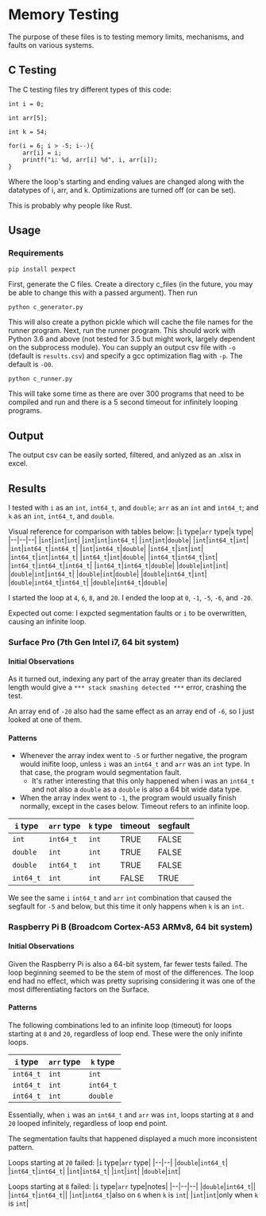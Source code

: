 # Memory Testing
The purpose of these files is to testing memory limits, mechanisms, and faults on various systems.

## C Testing

The C testing files try different types of this code:
```
int i = 0;

int arr[5];

int k = 54;

for(i = 6; i > -5; i--){
    arr[i] = i;
    printf("i: %d, arr[i] %d", i, arr[i]);
}
```

Where the loop's starting and ending values are changed along with the datatypes of i, arr, and k.
Optimizations are turned off (or can be set).

This is probably why people like Rust. 

## Usage

### Requirements

```
pip install pexpect
```

First, generate the C files. Create a directory c_files (in the future, you may be able to change this with a passed argument). Then run
```
python c_generator.py
```
This will also create a python pickle which will cache the file names for the runner program.
Next, run the runner program. This should work with Python 3.6 and above (not tested for 3.5 but might work, largely dependent on the subprocess module). You can supply an output csv file with `-o` (default is `results.csv`) and specify a gcc optimization flag with `-p`. The default is `-O0`.
```
python c_runner.py
```
This will take some time as there are over 300 programs that need to be compiled and run and there is a 5 second timeout for infinitely looping programs.

## Output

The output csv can be easily sorted, filtered, and anlyzed as an .xlsx in excel. 

## Results

I tested with `i` as an `int`, `int64_t`, and `double`; `arr` as an `int` and `int64_t`; and `k` as an `int`, `int64_t`, and `double`. 

Visual reference for comparison with tables below:
|`i` type|`arr` type|`k` type|
|--|--|--|
|`int`|`int`|`int`|
|`int`|`int`|`int64_t`|
|`int`|`int`|`double`|
|`int`|`int64_t`|`int`|
|`int`|`int64_t`|`int64_t`|
|`int`|`int64_t`|`double`|
|`int64_t`|`int`|`int`|
|`int64_t`|`int`|`int64_t`|
|`int64_t`|`int`|`double`|
|`int64_t`|`int64_t`|`int`|
|`int64_t`|`int64_t`|`int64_t`|
|`int64_t`|`int64_t`|`double`|
|`double`|`int`|`int`|
|`double`|`int`|`int64_t`|
|`double`|`int`|`double`|
|`double`|`int64_t`|`int`|
|`double`|`int64_t`|`int64_t`|
|`double`|`int64_t`|`double`|

I started the loop at `4`, `6`, `8`, and `20`. I ended the loop at `0`, `-1`, `-5`, `-6`, and `-20`. 

Expected out come: I expcted segmentation faults or `i` to be overwritten, causing an infinite loop. 

### Surface Pro (7th Gen Intel i7, 64 bit system)

#### Initial Observations
As it turned out, indexing any part of the array greater than its declared length would give a `*** stack smashing detected ***` error, crashing the test. 

An array end of `-20` also had the same effect as an array end of `-6`, so I just looked at one of them. 

#### Patterns
* Whenever the array index went to `-5` or further negative, the program would inifite loop, unless `i` was an `int64_t` and `arr` was an `int` type. In that case, the program would segmentation fault. 
    * It's rather interesting that this only happened when i was an `int64_t` and not also a `double` as a `double` is also a 64 bit wide data type. 
* When the array index went to `-1`, the program would usually finish normally, except in the cases below. Timeout refers to an infinite loop.

|`i` type|`arr` type|`k` type|timeout|segfault|
|--|--|--|--|--|
|`int`|`int64_t`|`int`|TRUE|FALSE|
|`double`|`int`|`int`|TRUE|FALSE|
|`double`|`int64_t`|`int`|TRUE|FALSE|
|`int64_t`|`int`|`int`|FALSE|TRUE|

We see the same `i` `int64_t` and `arr` `int` combination that caused the segfault for `-5` and below, but this time it only happens when `k` is an `int`. 

### Raspberry Pi B (Broadcom Cortex-A53 ARMv8, 64 bit system)

#### Initial Observations
Given the Raspberry Pi is also a 64-bit system, far fewer tests failed. The loop beginning seemed to be the stem of most of the differences. The loop end had no effect, which was pretty suprising considering it was one of the most differentiating factors on the Surface. 

#### Patterns
The following combinations led to an infinite loop (timeout) for loops starting at `8` and `20`, regardless of loop end. These were the only inifinte loops. 

|`i` type|`arr` type|`k` type|
|--|--|--|
|`int64_t`|`int`|`int`|
|`int64_t`|`int`|`int64_t`|
|`int64_t`|`int`|`double`|

Essentially, when `i` was an `int64_t` and `arr` was `int`, loops starting at `8` and `20` looped infinitely, regardless of loop end point. 

The segmentation faults that happened displayed a much more inconsistent pattern. 

Loops starting at `20` failed:
|`i` type|`arr` type|
|--|--|
|`double`|`int64_t`|
|`int64_t`|`int64_t`|
|`int`|`int64_t`|
|`int`|`int`|
|`double`|`int`|

Loops starting at `8` failed:
|`i` type|`arr` type|notes|
|--|--|--|
|`double`|`int64_t`||
|`int64_t`|`int64_t`||
|`int`|`int64_t`|also on `6` when `k` is `int`|
|`int`|`int`|only when `k` is `int`|

